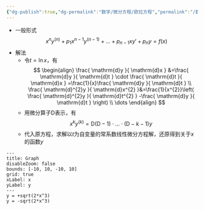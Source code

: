 ```yaml
---
{"dg-publish":true,"dg-permalink":"数学/微分方程/欧拉方程","permalink":"/数学/微分方程/欧拉方程/","dgHomeLink":true,"dgPassFrontmatter":false}
---
```



- 一般形式$$x^{n}y^{(n)}+p_{1}x^{n-1}y^{(n-1)}+\dots+p_{n-1}xy'+p_{n}y=f(x)$$
- 解法
	- 令$t=\ln x$，有$$
\begin{align}
\frac{ \mathrm{d}y }{ \mathrm{d}x } &=\frac{ \mathrm{d}y }{ \mathrm{d}t } \cdot \frac{ \mathrm{d}t }{ \mathrm{d}x } =\frac{1}{x}\frac{ \mathrm{d}y }{ \mathrm{d}t } \\
\frac{ \mathrm{d}^{2}y }{ \mathrm{d}x^{2} }&=\frac{1}{x^{2}}\left( \frac{ \mathrm{d}^{2}y }{ \mathrm{d}t^{2} } -\frac{ \mathrm{d}y }{ \mathrm{d}t }  \right) \\
\dots
\end{align}
$$
	- 用微分算子$\mathrm{D}$表示，有$$
x^{k}y^{(k)}=\mathrm{D}(\mathrm{D}-1)\cdot\dots\cdot(\mathrm{D}-k-1)y
$$
	- 代入原方程，求解以$t$为自变量的常系数线性微分方程解，还原得到关于$x$的函数$y$


```functionplot
---
title: Graph
disableZoom: false
bounds: [-10, 10, -10, 10]
grid: true
xLabel: x
yLabel: y
---
y = +sqrt(2*x^3)
y = -sqrt(2*x^3)
```
